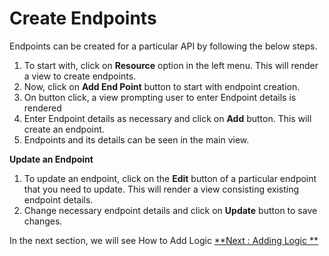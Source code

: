 Create Endpoints
================

Endpoints can be created for a particular API by following the below
steps.

1.  To start with, click on **Resource** option in the left menu. This will render a view
    to create endpoints.
2.  Now, click on **Add End Point** button to start with endpoint
    creation.
3.  On button click, a view prompting user to enter Endpoint details is
    rendered
4.  Enter Endpoint details as necessary and click on **Add** button.
    This will create an endpoint.
5.  Endpoints and its details can be seen in the main view.

**Update an Endpoint**

1.  To update an endpoint, click on the **Edit** button of a particular
    endpoint that you need to update. This will render a view consisting
    existing endpoint details.
2.  Change necessary endpoint details and click on **Update** button to
    save changes.

In the next section, we will see How to Add Logic [**Next : Adding Logic
**](add_logic.md)

<!--Please put snapshots for the screen-->